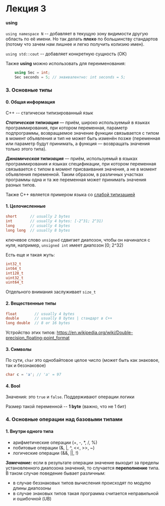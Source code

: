 # Лекция 3

#### using

`using namespace N` -- добавляет в текущую зону видимости другую область по её имени. Но так делать **плохо** по большинству стандартов (потому что зачем нам лишнее и легко получить колизию имен).

`using std::cout` -- добавляет конкретную сущность (OK)

Также **using** можно использовать для переименования:

```C++
    using Sec = int;
    Sec seconds = 5; // эквивалентно: int seconds = 5;
```

### 3. Основные типы

#### 0. Общая информация

C++ -- статически типизированный язык

***Статическая типизация*** — приём, широко используемый в языках программирования, при котором переменная, параметр подпрограммы, возвращаемое значение функции связывается с типом в момент объявления и тип не может быть изменён позже (переменная или параметр будут принимать, а функция — возвращать значения только этого типа).

***Динамическая типизация*** — приём, используемый в языках программирования и языках спецификации, при котором переменная связывается с типом в момент присваивания значения, а не в момент объявления переменной. Таким образом, в различных участках программы одна и та же переменная может принимать значения разных типов.

Также С++ является примером языка со [слабой типизацией](https://ru.wikipedia.org/wiki/Сильная_и_слабая_типизация)

#### 1. Целочисленные 

```C++
short      // usually 2 bytes
int        // usually 4 bytes: [-2^31; 2^31)
long       // usually 4 bytes
long long  // usually 8 bytes
```

ключевое слово `unsigned` сдвигает диапозон, чтобы он начинался с нуля, например, `unsigned int` имеет диапозон [0; 2^32)

Есть еще и такая жуть:

```C++
int32_t
int64_t
int128_t
uint32_t
uint64_t
```

Отдельного внимания заслуживает `size_t`

#### 2. Вещественные типы

```C++
float        // usually 4 bytes
double       // usually 8 bytes | стандарт в С++
long double  // 8 or 16 bytes
```

Устройство этих типов: https://en.wikipedia.org/wiki/Double-precision_floating-point_format

#### 3. Символы

По сути, `char` это однобайтовое целое число (может быть как знаковое, так и беззнаковое)

```C++ 
char c = 'a'; // 'a' = 97
```

#### 4. Bool 

Значения: это `true` и `false`. Поддерживают операции логики 

Размер такой переменной -- **1 byte** (важно, что не 1 бит)

### 4. Основные операции над базовыми типами

#### 1. Внутри одного типа

* арифметические операции (+, -, *, /, %)
* побитовые операции (&, |, ^, <<, >>, ~)
* логические операции (&&, ||, !)

***Замечание:*** если в результате операции значение выходит за пределы установленного диапозона значений, то случается **переполнение** типа. В таком случае поведение бывает различным:

* в случае беззнаковых типов вычисления происходят по модулю длины диапозоны
* в случае знаковых типов такая программа считается неправильной и ошибочной (UB)
